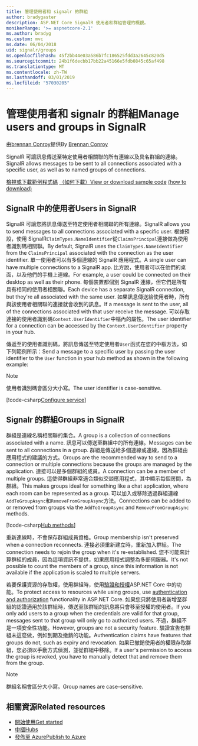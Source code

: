 ```yaml
---
title: 管理使用者和 signalr 的群組
author: bradygaster
description: ASP.NET Core SignalR 使用者和群組管理的概觀。
monikerRange: '>= aspnetcore-2.1'
ms.author: bradyg
ms.custom: mvc
ms.date: 06/04/2018
uid: signalr/groups
ms.openlocfilehash: 45f2bb44e03a586b7fc186525fdd3a2645c820d5
ms.sourcegitcommit: 24b1f6decbb17bb22a45166e5fdb0845c65af498
ms.translationtype: MT
ms.contentlocale: zh-TW
ms.lasthandoff: 03/01/2019
ms.locfileid: "57030205"
---
```

# <a name="manage-users-and-groups-in-signalr"></a><span data-ttu-id="91501-103">管理使用者和 signalr 的群組</span><span class="sxs-lookup"><span data-stu-id="91501-103">Manage users and groups in SignalR</span></span>

<span data-ttu-id="91501-104">由[brennan Conroy](https://github.com/BrennanConroy)提供</span><span class="sxs-lookup"><span data-stu-id="91501-104">By [Brennan Conroy](https://github.com/BrennanConroy)</span></span>

<span data-ttu-id="91501-105">SignalR 可讓訊息傳送至特定使用者相關聯的所有連線以及具名群組的連線。</span><span class="sxs-lookup"><span data-stu-id="91501-105">SignalR allows messages to be sent to all connections associated with a specific user, as well as to named groups of connections.</span></span>

<span data-ttu-id="91501-106">[檢視或下載範例程式碼](https://github.com/aspnet/Docs/tree/master/aspnetcore/signalr/groups/sample/) [（如何下載）](xref:index#how-to-download-a-sample)</span><span class="sxs-lookup"><span data-stu-id="91501-106">[View or download sample code](https://github.com/aspnet/Docs/tree/master/aspnetcore/signalr/groups/sample/) [(how to download)](xref:index#how-to-download-a-sample)</span></span>

## <a name="users-in-signalr"></a><span data-ttu-id="91501-107">SignalR 中的使用者</span><span class="sxs-lookup"><span data-stu-id="91501-107">Users in SignalR</span></span>

<span data-ttu-id="91501-108">SignalR 可讓您將訊息傳送至特定使用者相關聯的所有連線。</span><span class="sxs-lookup"><span data-stu-id="91501-108">SignalR allows you to send messages to all connections associated with a specific user.</span></span> <span data-ttu-id="91501-109">根據預設，使用 SignalR`ClaimTypes.NameIdentifier`從`ClaimsPrincipal`連接做為使用者識別碼相關聯。</span><span class="sxs-lookup"><span data-stu-id="91501-109">By default, SignalR uses the `ClaimTypes.NameIdentifier` from the `ClaimsPrincipal` associated with the connection as the user identifier.</span></span> <span data-ttu-id="91501-110">單一使用者可以有多個連線的 SignalR 應用程式。</span><span class="sxs-lookup"><span data-stu-id="91501-110">A single user can have multiple connections to a SignalR app.</span></span> <span data-ttu-id="91501-111">比方說，使用者可以在他們的桌面，以及他們的手機上連線。</span><span class="sxs-lookup"><span data-stu-id="91501-111">For example, a user could be connected on their desktop as well as their phone.</span></span> <span data-ttu-id="91501-112">每個裝置都個別 SignalR 連線，但它們是所有具有相同的使用者相關聯。</span><span class="sxs-lookup"><span data-stu-id="91501-112">Each device has a separate SignalR connection, but they're all associated with the same user.</span></span> <span data-ttu-id="91501-113">如果訊息傳送給使用者時，所有與該使用者相關聯的連接就會收到的訊息。</span><span class="sxs-lookup"><span data-stu-id="91501-113">If a message is sent to the user, all of the connections associated with that user receive the message.</span></span> <span data-ttu-id="91501-114">可以存取連接的使用者識別碼`Context.UserIdentifier`中樞內的屬性。</span><span class="sxs-lookup"><span data-stu-id="91501-114">The user identifier for a connection can be accessed by the `Context.UserIdentifier` property in your hub.</span></span>

<span data-ttu-id="91501-115">傳遞至的使用者識別碼，將訊息傳送至特定使用者`User`函式在您的中樞方法，如下列範例所示：</span><span class="sxs-lookup"><span data-stu-id="91501-115">Send a message to a specific user by passing the user identifier to the `User` function in your hub method as shown in the following example:</span></span>

> [!NOTE]
> <span data-ttu-id="91501-116">使用者識別碼會區分大小寫。</span><span class="sxs-lookup"><span data-stu-id="91501-116">The user identifier is case-sensitive.</span></span>

[!code-csharp[Configure service](groups/sample/hubs/chathub.cs?range=29-32)]

## <a name="groups-in-signalr"></a><span data-ttu-id="91501-117">Signalr 的群組</span><span class="sxs-lookup"><span data-stu-id="91501-117">Groups in SignalR</span></span>

<span data-ttu-id="91501-118">群組是連線名稱相關聯的集合。</span><span class="sxs-lookup"><span data-stu-id="91501-118">A group is a collection of connections associated with a name.</span></span> <span data-ttu-id="91501-119">訊息可以傳送至群組中的所有連線。</span><span class="sxs-lookup"><span data-stu-id="91501-119">Messages can be sent to all connections in a group.</span></span> <span data-ttu-id="91501-120">群組是傳送給多個連線或連線，因為群組由應用程式的建議的方式。</span><span class="sxs-lookup"><span data-stu-id="91501-120">Groups are the recommended way to send to a connection or multiple connections because the groups are managed by the application.</span></span> <span data-ttu-id="91501-121">連接可以是多個群組的成員。</span><span class="sxs-lookup"><span data-stu-id="91501-121">A connection can be a member of multiple groups.</span></span> <span data-ttu-id="91501-122">這使得群組非常適合類似交談應用程式，其中顯示每個房間，為群組。</span><span class="sxs-lookup"><span data-stu-id="91501-122">This makes groups ideal for something like a chat application, where each room can be represented as a group.</span></span> <span data-ttu-id="91501-123">可以加入或移除透過群組連線`AddToGroupAsync`和`RemoveFromGroupAsync`方法。</span><span class="sxs-lookup"><span data-stu-id="91501-123">Connections can be added to or removed from groups via the `AddToGroupAsync` and `RemoveFromGroupAsync` methods.</span></span>

[!code-csharp[Hub methods](groups/sample/hubs/chathub.cs?range=15-27)]

<span data-ttu-id="91501-124">重新連線時，不會保存群組成員資格。</span><span class="sxs-lookup"><span data-stu-id="91501-124">Group membership isn't preserved when a connection reconnects.</span></span> <span data-ttu-id="91501-125">連接必須重新建立時，重新加入群組。</span><span class="sxs-lookup"><span data-stu-id="91501-125">The connection needs to rejoin the group when it's re-established.</span></span> <span data-ttu-id="91501-126">您不可能來計算群組的成員，因為這項資訊不提供，如果應用程式調整為多部伺服器。</span><span class="sxs-lookup"><span data-stu-id="91501-126">It's not possible to count the members of a group, since this information is not available if the application is scaled to multiple servers.</span></span>

<span data-ttu-id="91501-127">若要保護資源的存取權，使用群組時，使用[驗證和授權](xref:signalr/authn-and-authz)ASP.NET Core 中的功能。</span><span class="sxs-lookup"><span data-stu-id="91501-127">To protect access to resources while using groups, use [authentication and authorization](xref:signalr/authn-and-authz) functionality in ASP.NET Core.</span></span> <span data-ttu-id="91501-128">如果您只將使用者新增至群組的認證適用於該群組時，傳送至該群組的訊息將只會移至授權的使用者。</span><span class="sxs-lookup"><span data-stu-id="91501-128">If you only add users to a group when the credentials are valid for that group, messages sent to that group will only go to authorized users.</span></span> <span data-ttu-id="91501-129">不過，群組不是一項安全性功能。</span><span class="sxs-lookup"><span data-stu-id="91501-129">However, groups are not a security feature.</span></span> <span data-ttu-id="91501-130">驗證宣告有群組未這麼做，例如到期及撤銷的功能。</span><span class="sxs-lookup"><span data-stu-id="91501-130">Authentication claims have features that groups do not, such as expiry and revocation.</span></span> <span data-ttu-id="91501-131">如果已撤銷使用者的權限存取群組，您必須以手動方式偵測，並從群組中移除。</span><span class="sxs-lookup"><span data-stu-id="91501-131">If a user's permission to access the group is revoked, you have to manually detect that and remove them from the group.</span></span>

> [!NOTE]
> <span data-ttu-id="91501-132">群組名稱會區分大小寫。</span><span class="sxs-lookup"><span data-stu-id="91501-132">Group names are case-sensitive.</span></span>

## <a name="related-resources"></a><span data-ttu-id="91501-133">相關資源</span><span class="sxs-lookup"><span data-stu-id="91501-133">Related resources</span></span>

* [<span data-ttu-id="91501-134">開始使用</span><span class="sxs-lookup"><span data-stu-id="91501-134">Get started</span></span>](xref:tutorials/signalr)
* [<span data-ttu-id="91501-135">中樞</span><span class="sxs-lookup"><span data-stu-id="91501-135">Hubs</span></span>](xref:signalr/hubs)
* [<span data-ttu-id="91501-136">發佈至 Azure</span><span class="sxs-lookup"><span data-stu-id="91501-136">Publish to Azure</span></span>](xref:signalr/publish-to-azure-web-app)
